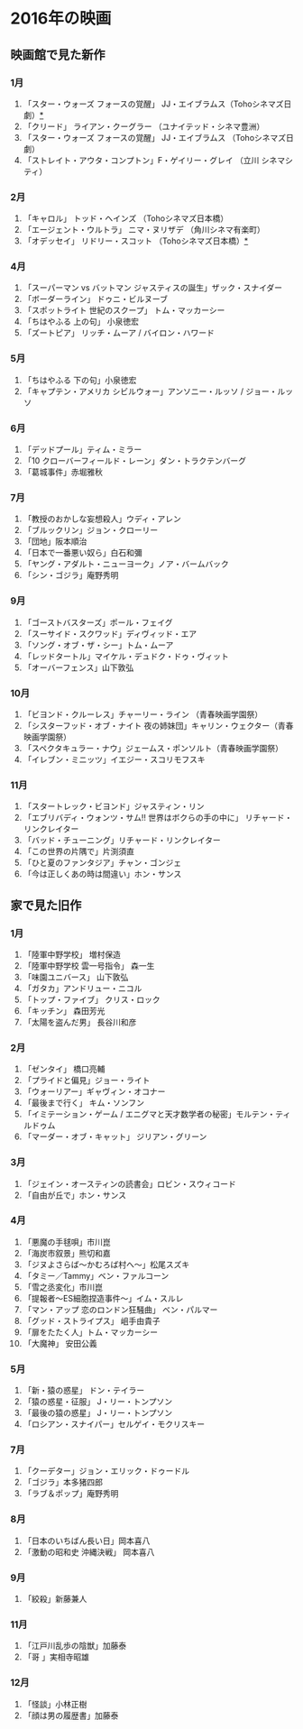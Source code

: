 # 2016年の映画

## 映画館で見た新作

### 1月
1. 「スター・ウォーズ フォースの覚醒」 JJ・エイブラムス（Tohoシネマズ日劇）[*](http://dump.isbsh.asia/post/137815160683)
2. 「クリード」 ライアン・クーグラー （ユナイテッド・シネマ豊洲）
3. 「スター・ウォーズ フォースの覚醒」  JJ・エイブラムス （Tohoシネマズ日劇）
4. 「ストレイト・アウタ・コンプトン」F・ゲイリー・グレイ （立川 シネマシティ）

### 2月
1. 「キャロル」 トッド・ヘインズ （Tohoシネマズ日本橋）
2. 「エージェント・ウルトラ」 ニマ・ヌリザデ （角川シネマ有楽町）
3. 「オデッセイ」 リドリー・スコット （Tohoシネマズ日本橋）[*](http://dump.isbsh.asia/post/140269862958)


### 4月
1. 「スーパーマン vs バットマン ジャスティスの誕生」ザック・スナイダー
2. 「ボーダーライン」 ドゥニ・ビルヌーブ
3. 「スポットライト 世紀のスクープ」 トム・マッカーシー
4. 「ちはやふる 上の句」 小泉徳宏
5. 「ズートピア」 リッチ・ムーア / バイロン・ハワード

### 5月
1. 「ちはやふる 下の句」小泉徳宏
2. 「キャプテン・アメリカ シビルウォー」アンソニー・ルッソ / ジョー・ルッソ

### 6月
1. 「デッドプール」ティム・ミラー
2. 「10 クローバーフィールド・レーン」ダン・トラクテンバーグ 
3. 「葛城事件」赤堀雅秋

### 7月
1. 「教授のおかしな妄想殺人」ウディ・アレン
2. 「ブルックリン」ジョン・クローリー
3. 「団地」阪本順治
4. 「日本で一番悪い奴ら」白石和彌
5. 「ヤング・アダルト・ニューヨーク」ノア・バームバック
6. 「シン・ゴジラ」庵野秀明

### 9月
1. 「ゴーストバスターズ」ポール・フェイグ
2. 「スーサイド・スクワッド」ディヴィッド・エア
3. 「ソング・オブ・ザ・シー」トム・ムーア
4. 「レッドタートル」マイケル・デュドク・ドゥ・ヴィット
5. 「オーバーフェンス」山下敦弘

### 10月
1. 「ビヨンド・クルーレス」チャーリー・ライン （青春映画学園祭）
2. 「シスターフッド・オブ・ナイト 夜の姉妹団」キャリン・ウェクター（青春映画学園祭）
3. 「スペクタキュラー・ナウ」ジェームス・ポンソルト（青春映画学園祭）
4. 「イレブン・ミニッツ」イエジー・スコリモフスキ

### 11月
1. 「スタートレック・ビヨンド」ジャスティン・リン
2. 「エブリバディ・ウォンツ・サム!! 世界はボクらの手の中に」 リチャード・リンクレイター
3. 「バッド・チューニング」リチャード・リンクレイター
4. 「この世界の片隅で」片渕須直
5. 「ひと夏のファンタジア」チャン・ゴンジェ
6. 「今は正しくあの時は間違い」ホン・サンス



## 家で見た旧作

### 1月
1. 「陸軍中野学校」  増村保造
2. 「陸軍中野学校 雲一号指令」 森一生
3. 「味園ユニバース」 山下敦弘
4. 「ガタカ」アンドリュー・ニコル
5. 「トップ・ファイブ」 クリス・ロック
6. 「キッチン」 森田芳光
7. 「太陽を盗んだ男」 長谷川和彦

### 2月
1. 「ゼンタイ」 橋口亮輔
2. 「プライドと偏見」ジョー・ライト
3. 「ウォーリアー」ギャヴィン・オコナー
4. 「最後まで行く」 キム・ソンフン
5. 「イミテーション・ゲーム / エニグマと天才数学者の秘密」モルテン・ティルドゥム
6. 「マーダー・オブ・キャット」 ジリアン・グリーン

### 3月
1. 「ジェイン・オースティンの読書会」ロビン・スウィコード
2. 「自由が丘で」ホン・サンス

### 4月
1. 「悪魔の手毬唄」市川崑
2. 「海炭市叙景」熊切和嘉
3. 「ジヌよさらば〜かむろば村へ〜」松尾スズキ
4. 「タミー／Tammy」ベン・ファルコーン
5. 「雪之丞変化」市川崑
6. 「提報者～ES細胞捏造事件～」イム・スルレ
7. 「マン・アップ 恋のロンドン狂騒曲」 ベン・パルマー
8. 「グッド・ストライプス」 岨手由貴子
9. 「扉をたたく人」トム・マッカーシー
10. 「大魔神」 安田公義

###  5月
1. 「新・猿の惑星」 ドン・テイラー
2. 「猿の惑星・征服」 J・リー・トンプソン
3. 「最後の猿の惑星」 J・リー・トンプソン
4. 「ロシアン・スナイパー」セルゲイ・モクリスキー

### 7月
1. 「クーデター」ジョン・エリック・ドゥードル
2. 「ゴジラ」本多猪四郎
3. 「ラブ＆ポップ」庵野秀明

### 8月
1. 「日本のいちばん長い日」岡本喜八
2. 「激動の昭和史 沖縄決戦」 岡本喜八

### 9月
1. 「絞殺」新藤兼人

### 11月
1. 「江戸川乱歩の陰獣」加藤泰
2. 「哥 」実相寺昭雄

### 12月
1. 「怪談」小林正樹
2. 「顔は男の履歴書」加藤泰